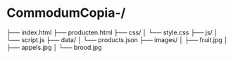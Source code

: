 # CommodumCopia-/
├── index.html
├── producten.html
├── css/
│   └── style.css
├── js/
│   └── script.js
├── data/
│   └── products.json
├── images/
│   ├── fruit.jpg
│   ├── appels.jpg
│   └── brood.jpg

